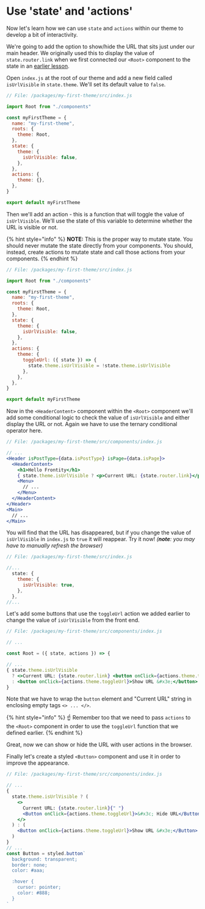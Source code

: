 # Use 'state' and 'actions'

Now let's learn how we can use `state` and `actions` within our theme to develop a bit of interactivity.

We're going to add the option to show/hide the URL that sits just under our main header. We originally used this to display the value of `state.router.link` when we first connected our `<Root>` component to the state in an [earlier lesson](part1-creating-a-custom-theme/connect-the-root-component-to-the-state.md).

Open `index.js` at the root of our theme and add a new field called `isUrlVisible` in `state.theme`. We'll set its default value to `false`.

```jsx
// File: /packages/my-first-theme/src/index.js

import Root from "./components"

const myFirstTheme = {
  name: "my-first-theme",
  roots: {
    theme: Root,
  },
  state: {
    theme: {
      isUrlVisible: false,
    },
  },
  actions: {
    theme: {},
  },
}

export default myFirstTheme
```

Then we'll add an action - this is a function that will toggle the value of `isUrlVisible`. We'll use the state of this variable to determine whether the URL is visible or not.

{% hint style="info" %}
**NOTE:** This is the proper way to mutate state. You should never mutate the state directly from your components. You should, instead, create actions to mutate state and call those actions from your components.
{% endhint %}

```jsx
// File: /packages/my-first-theme/src/index.js

import Root from "./components"

const myFirstTheme = {
  name: "my-first-theme",
  roots: {
    theme: Root,
  },
  state: {
    theme: {
      isUrlVisible: false,
    },
  },
  actions: {
    theme: {
      toggleUrl: ({ state }) => {
        state.theme.isUrlVisible = !state.theme.isUrlVisible
      },
    },
  },
}

export default myFirstTheme
```

Now in the `<HeaderContent>` component within the `<Root>` component we'll add some conditional logic to check the value of `isUrlVisible` and either display the URL or not. Again we have to use the ternary conditional operator here.

```jsx
// File: /packages/my-first-theme/src/components/index.js

// ...
<Header isPostType={data.isPostType} isPage={data.isPage}>
  <HeaderContent>
    <h1>Hello Frontity</h1>
    { state.theme.isUrlVisible ? <p>Current URL: {state.router.link}</p> : null }
    <Menu>
      // ...
    </Menu>
  </HeaderContent>
</Header>
<Main>
  // ...
</Main>
```

You will find that the URL has disappeared, but if you change the value of `isUrlVisible` in `index.js` to `true` it will reappear. Try it now! _(**note**: you may have to manually refresh the browser)_

```jsx
// File: /packages/my-first-theme/src/index.js

//...
  state: {
    theme: {
      isUrlVisible: true,
    },
  },
//...
```

Let's add some buttons that use the `toggleUrl` action we added earlier to change the value of `isUrlVisible` from the front end.

```jsx
// File: /packages/my-first-theme/src/components/index.js

// ...

const Root = ({ state, actions }) => {

// ...
{ state.theme.isUrlVisible
  ? <>Current URL: {state.router.link} <button onClick={actions.theme.toggleUrl}>&#x3c; Hide URL</button></>
  : <button onClick={actions.theme.toggleUrl}>Show URL &#x3e;</button>
}
```

Note that we have to wrap the `button` element and "Current URL" string in enclosing empty tags `<> ... </>`.

{% hint style="info" %}
☝️ Remember too that we need to pass `actions` to the `<Root>` component in order to use the `toggleUrl` function that we defined earlier.
{% endhint %}

Great, now we can show or hide the URL with user actions in the browser.

Finally let's create a styled `<Button>` component and use it in order to improve the appearance.

```jsx
// File: /packages/my-first-theme/src/components/index.js

// ...
{
  state.theme.isUrlVisible ? (
    <>
      Current URL: {state.router.link}{" "}
      <Button onClick={actions.theme.toggleUrl}>&#x3c; Hide URL</Button>
    </>
  ) : (
    <Button onClick={actions.theme.toggleUrl}>Show URL &#x3e;</Button>
  )
}
// ...
const Button = styled.button`
  background: transparent;
  border: none;
  color: #aaa;

  :hover {
    cursor: pointer;
    color: #888;
  }
`
```
